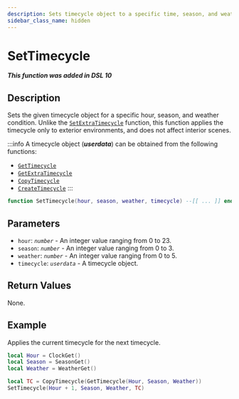 ```yaml
---
description: Sets timecycle object to a specific time, season, and weather condition.
sidebar_class_name: hidden
---
```


# SetTimecycle

_**This function was added in DSL 10**_

## Description

Sets the given timecycle object for a specific hour, season, and weather condition. Unlike the [`SetExtraTimecycle`](/docs/dsl-reference/global-functions/SetExtraTimecycle) function, this function applies the timecycle only to exterior environments, and does not affect interior scenes.

:::info
A timecycle object (_**userdata**_) can be obtained from the following functions:
- [`GetTimecycle`](/docs/dsl-reference/global-functions/GetTimecycle)
- [`GetExtraTimecycle`](/docs/dsl-reference/global-functions/GetExtraTimecycle)
- [`CopyTimecycle`](/docs/dsl-reference/global-functions/CopyTimecycle)
- [`CreateTimecycle`](/docs/dsl-reference/global-functions/CreateTimecycle)
:::


```lua
function SetTimecycle(hour, season, weather, timecycle) --[[ ... ]] end
```

## Parameters

- `hour`: _`number`_ - An integer value ranging from 0 to 23.
- `season`: _`number`_ - An integer value ranging from 0 to 3.
- `weather`: _`number`_ - An integer value ranging from 0 to 5.
- `timecycle`: _`userdata`_ - A timecycle object.

## Return Values

None.

## Example

Applies the current timecycle for the next timecycle.
```lua
local Hour = ClockGet()
local Season = SeasonGet()
local Weather = WeatherGet()

local TC = CopyTimecycle(GetTimecycle(Hour, Season, Weather))
SetTimecycle(Hour + 1, Season, Weather, TC)
```

